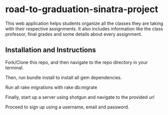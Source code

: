 # road-to-graduation-sinatra-project

This web application helps students organize all the classes they are taking with their respective assignments. It also includes information like the class professor, final grades and some details about every assignment.

## Installation  and Instructions

Fork/Clone this repo, and then navigate to the repo directory in your terminal.

Then, run bundle install to install all gem dependencies.

Run all rake migrations with rake db:migrate

Finally, start up a server using shotgun and navigate to the provided url

Proceed to sign up using a username, email and password.
